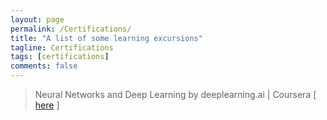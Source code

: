 ```yaml
---
layout: page
permalink: /Certifications/
title: "A list of some learning excursions"
tagline: Certifications
tags: [certifications]
comments: false
---
```




  <blockquote>
  Neural Networks and Deep Learning by deeplearning.ai  |  Coursera [
 <a href="https://www.coursera.org/account/accomplishments/certificate/Z3NCN6XR3VKA">here</a > ]    
</blockquote>
